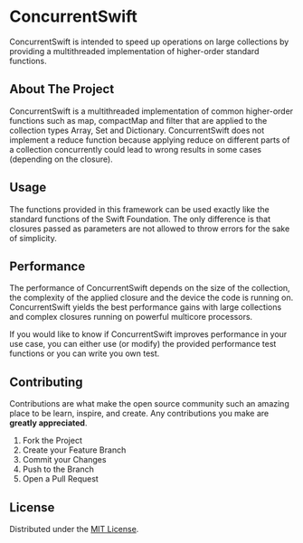 # ConcurrentSwift
ConcurrentSwift is intended to speed up operations on large collections by providing a multithreaded implementation of higher-order standard functions. 

<!-- ABOUT THE PROJECT -->
## About The Project
ConcurrentSwift is a multithreaded implementation of common higher-order functions such as map, compactMap and filter that are applied to the collection types Array, Set and Dictionary. ConcurrentSwift does not implement a reduce function because applying reduce on different parts of a collection concurrently could lead to wrong results in some cases (depending on the closure).

<!-- USAGE EXAMPLES -->
## Usage

The functions provided in this framework can be used exactly like the standard functions of the Swift Foundation. The only difference is that closures passed as parameters are not allowed to throw errors for the sake of simplicity.

<!-- PERFORMANCE -->
## Performance
The performance of ConcurrentSwift depends on the size of the collection, the complexity of the applied closure and the device the code is running on. ConcurrentSwift yields the best performance gains with large collections and complex closures running on powerful multicore processors.

If you would like to know if ConcurrentSwift improves performance in your use case, you can either use (or modify) the provided performance test functions or you can write you own test.

<!-- CONTRIBUTING -->
## Contributing

Contributions are what make the open source community such an amazing place to be learn, inspire, and create. Any contributions you make are **greatly appreciated**.

1. Fork the Project
2. Create your Feature Branch
3. Commit your Changes
4. Push to the Branch
5. Open a Pull Request

<!-- LICENSE -->
## License

Distributed under the [MIT License](https://opensource.org/licenses/MIT).
